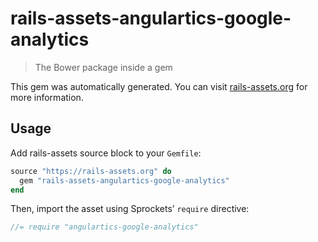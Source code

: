 # rails-assets-angulartics-google-analytics

> The Bower package inside a gem

This gem was automatically generated. You can visit [rails-assets.org](https://rails-assets.org) for more information.

## Usage

Add rails-assets source block to your `Gemfile`:

```ruby
source "https://rails-assets.org" do
  gem "rails-assets-angulartics-google-analytics"
end

```

Then, import the asset using Sprockets’ `require` directive:

```js
//= require "angulartics-google-analytics"
```

